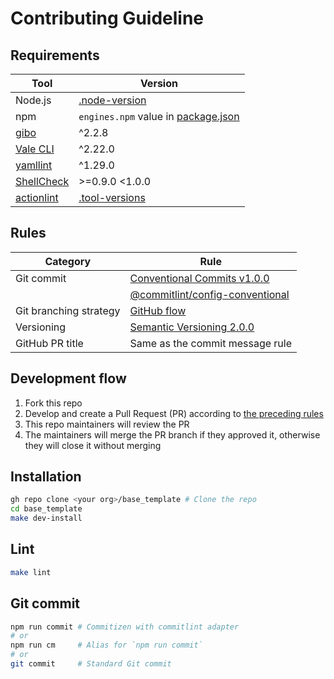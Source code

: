 # Contributing Guideline

## Requirements

| Tool                                                        | Version                                                                                               |
| ----------------------------------------------------------- | ----------------------------------------------------------------------------------------------------- |
| Node.js                                                     | [.node-version](https://github.com/haru52/base_template/blob/main/.node-version#L1)                   |
| npm                                                         | `engines.npm` value in [package.json](https://github.com/haru52/base_template/blob/main/package.json) |
| [gibo](https://github.com/simonwhitaker/gibo#readme)        | ^2.2.8                                                                                                |
| [Vale CLI](https://vale.sh/)                                | ^2.22.0                                                                                               |
| [yamllint](https://yamllint.readthedocs.io/)                | ^1.29.0                                                                                               |
| [ShellCheck](https://github.com/koalaman/shellcheck#readme) | >=0.9.0 <1.0.0                                                                                        |
| [actionlint](https://github.com/rhysd/actionlint#readme)    | [.tool-versions](https://github.com/haru52/base_template/blob/main/.tool-versions)                    |

## Rules

| Category               | Rule                                                                                                                                       |
| ---------------------- | ------------------------------------------------------------------------------------------------------------------------------------------ |
| Git commit             | [Conventional Commits v1.0.0](https://www.conventionalcommits.org/en/v1.0.0/)                                                              |
|                        | [@commitlint/config-conventional](https://github.com/conventional-changelog/commitlint/tree/master/@commitlint/config-conventional#readme) |
| Git branching strategy | [GitHub flow](https://docs.github.com/en/get-started/quickstart/github-flow)                                                               |
| Versioning             | [Semantic Versioning 2.0.0](https://semver.org/spec/v2.0.0.html)                                                                           |
| GitHub PR title        | Same as the commit message rule                                                                                                            |

## Development flow

1. Fork this repo
2. Develop and create a Pull Request (PR) according to [the preceding rules](#rules)
3. This repo maintainers will review the PR
4. The maintainers will merge the PR branch if they approved it, otherwise they will close it without merging

## Installation

```sh
gh repo clone <your org>/base_template # Clone the repo
cd base_template
make dev-install
```

## Lint

```sh
make lint
```

## Git commit

```sh
npm run commit # Commitizen with commitlint adapter
# or
npm run cm     # Alias for `npm run commit`
# or
git commit     # Standard Git commit
```
